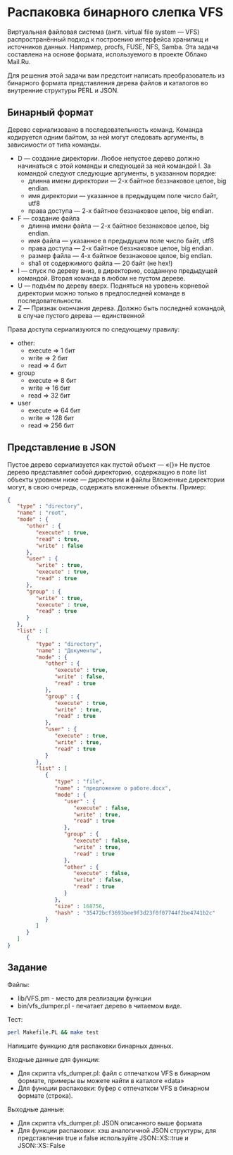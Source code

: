 Распаковка бинарного слепка VFS
===============================

Виртуальная файловая система (англ. virtual file system — VFS) распространённый
подход к построению интерфейса хранилищ и источников данных. Например, procfs,
FUSE, NFS, Samba. Эта задача составлена на основе формата, используемого в
проекте Облако Mail.Ru.

Для решения этой задачи вам предстоит написать преобразователь из бинарного
формата представления дерева файлов и каталогов во внутренние структуры PERL и
JSON.

Бинарный формат
---------------

Дерево сериализовано в последовательность команд. Команда кодируется одним байтом, за ней могут следовать аргументы, в зависимости от типа команды.

* D — создание директории. Любое непустое дерево должно начинаться с этой команды и следующей за ней командой I. За командой следуют следующие аргументы, в указанном порядке:
  + длинна имени директории — 2-х байтное беззнаковое целое, big endian.
  + имя директории — указанное в предыдущем поле число байт, utf8
  + права доступа — 2-х байтное беззнаковое целое, big endian.
* F — создание файла
  + длинна имени файла — 2-х байтное беззнаковое целое, big endian.
  + имя файла — указанное в предыдущем поле число байт, utf8
  + права доступа — 2-х байтное беззнаковое целое, big endian.
  + размер файла — 4-х байтное беззнаковое целое, big endian.
  + sha1 от содержимого файла — 20 байт (не hex!)
* I — спуск по дереву вниз, в директорию, созданную предыдущей командой. Вторая команда в любом не пустом дереве.
* U — подъём по дереву вверх. Подняться на уровень корневой директории можно только в предпоследней команде в последовательности.
* Z — Признак окончания дерева. Должно быть последней командой, в случае пустого дерева — единственной

Права доступа сериализуются по следующему правилу:

* other:
  + execute => 1 бит
  + write   => 2 бит
  + read    => 4 бит
* group
  + execute => 8 бит
  + write   => 16 бит
  + read    => 32 бит
* user
  + execute => 64 бит
  + write   => 128 бит
  + read    => 256 бит

Представление в JSON
--------------------

Пустое дерево сериализуется как пустой объект — «{}» Не пустое дерево представляет собой директорию, содержащую в поле list объекты уровнем ниже — директории и файлы Вложенные директории могут, в свою очередь, содержать вложенные объекты. Пример:

```json
{
   "type" : "directory",
   "name" : "root",
   "mode" : {
      "other" : {
         "execute" : true,
         "read" : true,
         "write" : false
      },
      "user" : {
         "write" : true,
         "execute" : true,
         "read" : true
      },
      "group" : {
         "write" : true,
         "execute" : true,
         "read" : true
      }
   },
   "list" : [
      {
         "type" : "directory",
         "name" : "Документы",
         "mode" : {
            "other" : {
               "execute" : true,
               "write" : false,
               "read" : true
            },
            "group" : {
               "execute" : true,
               "write" : true,
               "read" : true
            },
            "user" : {
               "execute" : true,
               "write" : true,
               "read" : true
            }
         },
         "list" : [
            {
               "type" : "file",
               "name" : "предложение о работе.docx",
               "mode" : {
                  "user" : {
                     "execute" : false,
                     "write" : true,
                     "read" : true
                  },
                  "group" : {
                     "execute" : false,
                     "write" : true,
                     "read" : true
                  },
                  "other" : {
                     "execute" : false,
                     "write" : false,
                     "read" : true
                  }
               },
               "size" : 168756,
               "hash" : "35472bcf3693bee9f3d23f0f07744f2be4741b2c"
            }
         ]
      }
   ]
}
```


Задание
-------

Файлы:
* lib/VFS.pm - место для реализации функции
* bin/vfs_dumper.pl - печатает дерево в читаемом виде.

Тест:
```bash
perl Makefile.PL && make test
```

Напишите функцию для распаковки бинарных данных.

Входные данные для функции:
* Для скрипта vfs_dumper.pl: файл с отпечатком VFS в бинарном формате, примеры вы можете найти в каталоге «data»
* Для функции распаковки: буфер с отпечатком VFS в бинарном формате (строка).

Выходные данные:
* Для скрипта vfs_dumper.pl: JSON описанного выше формата
* Для функции распаковки: хэш аналогичной JSON структуры, для представления true и false используйте JSON::XS::true и JSON::XS::False
